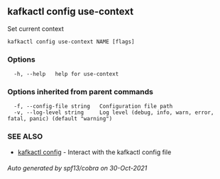 ## kafkactl config use-context

Set current context

```
kafkactl config use-context NAME [flags]
```

### Options

```
  -h, --help   help for use-context
```

### Options inherited from parent commands

```
  -f, --config-file string   Configuration file path
  -v, --log-level string     Log level (debug, info, warn, error, fatal, panic) (default "warning")
```

### SEE ALSO

* [kafkactl config](kafkactl_config.md)	 - Interact with the kafkactl config file

###### Auto generated by spf13/cobra on 30-Oct-2021
